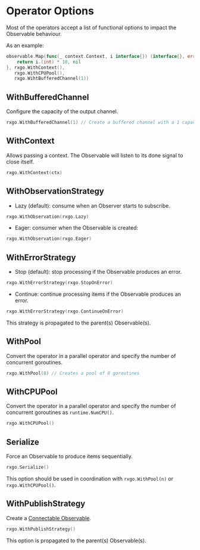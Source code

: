 # Operator Options

Most of the operators accept a list of functional options to impact the Observable behaviour.

As an example:

```go
observable.Map(func(_ context.Context, i interface{}) (interface{}, error) {
	return i.(int) * 10, nil
}, rxgo.WithContext(),
   rxgo.WithCPUPool(),
   rxgo.WihtBufferedChannel(1))
```

## WithBufferedChannel

Configure the capacity of the output channel.

```go
rxgo.WithBufferedChannel(1) // Create a buffered channel with a 1 capacity
```

## WithContext

Allows passing a context. The Observable will listen to its done signal to close itself.

```go
rxgo.WithContext(ctx)
```

## WithObservationStrategy

* Lazy (default): consume when an Observer starts to subscribe.

```go
rxgo.WithObservation(rxgo.Lazy)
```

* Eager: consumer when the Observable is created:

```go
rxgo.WithObservation(rxgo.Eager)
```

## WithErrorStrategy

* Stop (default): stop processing if the Observable produces an error.

```go
rxgo.WithErrorStrategy(rxgo.StopOnError)
```

* Continue: continue processing items if the Observable produces an error.

```go
rxgo.WithErrorStrategy(rxgo.ContinueOnError)
```

This strategy is propagated to the parent(s) Observable(s).

## WithPool

Convert the operator in a parallel operator and specify the number of concurrent goroutines.

```go
rxgo.WithPool(8) // Creates a pool of 8 goroutines
```

## WithCPUPool

Convert the operator in a parallel operator and specify the number of concurrent goroutines as `runtime.NumCPU()`.

```go
rxgo.WithCPUPool()
```

## Serialize

Force an Observable to produce items sequentially.

```go
rxgo.Serialize()
```

This option should be used in coordination with `rxgo.WithPool(n)` or `rxgo.WithCPUPool()`.

## WithPublishStrategy

Create a [Connectable Observable](../README.md#connectable-observable).

```go
rxgo.WithPublishStrategy()
```

This option is propagated to the parent(s) Observable(s).